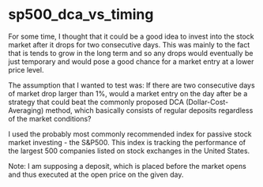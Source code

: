 # sp500_dca_vs_timing

For some time, I thought that it could be a good idea to invest into the stock market after it drops for two consecutive days. This was mainly to the fact that is tends to grow in the long term and so any drops would eventually be just temporary and would pose a good chance for a market entry at a lower price level.

The assumption that I wanted to test was:
If there are two consecutive days of market drop larger than 1%, would a market entry on the day after be a strategy that could beat the commonly proposed DCA (Dollar-Cost-Averaging) method, which basically consists of regular deposits regardless of the market conditions?

I used the probably most commonly recommended index for passive stock market investing - the S&P500. This index is tracking the performance of the largest 500 companies listed on stock exchanges in the United States.

Note:
I am supposing a deposit, which is placed before the market opens and thus executed at the open price on the given day.

